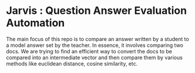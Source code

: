 # Jarvis :  Question Answer Evaluation Automation


The main focus of this repo is to compare an answer written by a student to a model answer set by the teacher. In essence, it involves comparing two docs. We are trying to find an efficient way to convert the docs to be compared into an intermediate vector and then compare them by various methods like euclidean distance, cosine similarity, etc.
